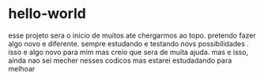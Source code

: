 # hello-world
esse projeto sera o inicio de muitos ate chergarmos ao topo.
pretendo fazer algo novo e diferente.
sempre estudando e testando novs possibilidades .
isso e algo novo para mim mas creio que sera de muita ajuda.
mas e isso, ainda nao sei mecher nesses codicos mas estarei estudadando para melhoar
